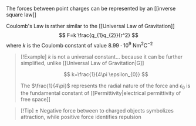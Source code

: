 The forces between point charges can be represented by an [[inverse square law]]

Coulomb's Law is rather similar to the [[Universal Law of Gravitation]] 
$$
F=k \frac{q_{1}q_{2}}{r^2}
$$
where $k$ is the Coulomb constant of value $8.99\cdot 10^9\ \mathrm{Nm}^2\mathrm{C}^{-2}$

> [!Example] $k$ is not a universal constant...
> because it can be further simplified, unlike [[Universal Law of Gravitation|G]]
> 
>$$
k=\frac{1}{4\pi \epsilon_{0}}
>$$
>
> The $\frac{1}{4\pi}$ represents the radial nature of the force and $\epsilon_{0}$ is the fundamental constant of [[Permittivity|electrical permittivity of free space]]

> [!Tip] $\pm$
> Negative force between to charged objects symbolizes attraction, while positive force identifies repulsion

